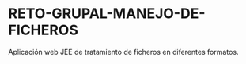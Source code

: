 # RETO-GRUPAL-MANEJO-DE-FICHEROS
Aplicación web JEE de tratamiento de ficheros en diferentes formatos.
